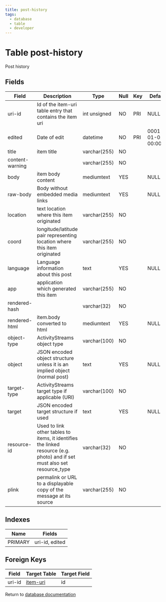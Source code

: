 ```yaml
---
title: post-history
tags:
  - database
  - table
  - developer
---
```

# Table post-history

Post history

## Fields

| Field           | Description                                                                                                               | Type         | Null | Key | Default             | Extra |
| --------------- | ------------------------------------------------------------------------------------------------------------------------- | ------------ | ---- | --- | ------------------- | ----- |
| uri-id          | Id of the item-uri table entry that contains the item uri                                                                 | int unsigned | NO   | PRI | NULL                |       |
| edited          | Date of edit                                                                                                              | datetime     | NO   | PRI | 0001-01-01 00:00:00 |       |
| title           | item title                                                                                                                | varchar(255) | NO   |     |                     |       |
| content-warning |                                                                                                                           | varchar(255) | NO   |     |                     |       |
| body            | item body content                                                                                                         | mediumtext   | YES  |     | NULL                |       |
| raw-body        | Body without embedded media links                                                                                         | mediumtext   | YES  |     | NULL                |       |
| location        | text location where this item originated                                                                                  | varchar(255) | NO   |     |                     |       |
| coord           | longitude/latitude pair representing location where this item originated                                                  | varchar(255) | NO   |     |                     |       |
| language        | Language information about this post                                                                                      | text         | YES  |     | NULL                |       |
| app             | application which generated this item                                                                                     | varchar(255) | NO   |     |                     |       |
| rendered-hash   |                                                                                                                           | varchar(32)  | NO   |     |                     |       |
| rendered-html   | item.body converted to html                                                                                               | mediumtext   | YES  |     | NULL                |       |
| object-type     | ActivityStreams object type                                                                                               | varchar(100) | NO   |     |                     |       |
| object          | JSON encoded object structure unless it is an implied object (normal post)                                                | text         | YES  |     | NULL                |       |
| target-type     | ActivityStreams target type if applicable (URI)                                                                           | varchar(100) | NO   |     |                     |       |
| target          | JSON encoded target structure if used                                                                                     | text         | YES  |     | NULL                |       |
| resource-id     | Used to link other tables to items, it identifies the linked resource (e.g. photo) and if set must also set resource_type | varchar(32)  | NO   |     |                     |       |
| plink           | permalink or URL to a displayable copy of the message at its source                                                       | varchar(255) | NO   |     |                     |       |

## Indexes

| Name    | Fields         |
| ------- | -------------- |
| PRIMARY | uri-id, edited |

## Foreign Keys

| Field  | Target Table                           | Target Field |
| ------ | -------------------------------------- | ------------ |
| uri-id | [item-uri](/spec/database/db_item-uri) | id           |

Return to [database documentation](/spec/database/)

